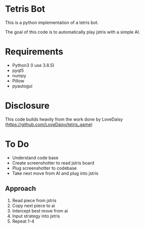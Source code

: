 # Tetris Bot

This is a python implementation of a tetris bot.

The goal of this code is to automatically play jstris with a simple AI.

# Requirements
* Python3 (I use 3.8.5)
* pyqt5
* numpy
* Pillow
* pyautogui

# Disclosure
This code builds heavily from the work done by LoveDaisy (https://github.com/LoveDaisy/tetris_game)

# To Do
* Understand code base
* Create screenshotter to read jstris board
* Plug screenshotter to codebase
* Take next move from AI and plug into jstris

## Approach
1. Read piece from jstris
2. Copy next piece to ai
3. Intercept best move from ai
4. Input strategy into jstris
5. Repeat 1-4